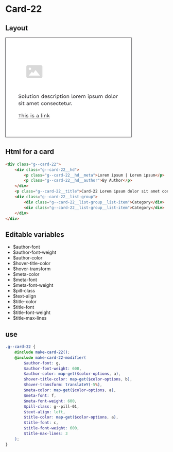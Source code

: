 # Card-22

## Layout

![alt text][card-22]

[card-22]: /src/img/global-components/card/card-22.png

## Html for a card

```html
<div class="g--card-22">
    <div class="g--card-22__hd">
        <p class="g--card-22__hd__meta">Lorem ipsum | Lorem ipsum</p>
        <p class="g--card-22__hd__author">By Author</p>
    </div>
    <p class="g--card-22__title">Card-22 Lorem ipsum dolor sit amet consectetur. Sed pulvinar odio velit fermentum etiam consectetur pretium fringilla metus.</p>
    <div class="g--card-22__list-group">
        <div class="g--card-22__list-group__list-item">Category</div>
        <div class="g--card-22__list-group__list-item">Category</div>
    </div>
</div>
```

## Editable variables

-   $author-font
-   $author-font-weight
-   $author-color
-   $hover-title-color
-   $hover-transform
-   $meta-color
-   $meta-font
-   $meta-font-weight
-   $pill-class
-   $text-align
-   $title-color
-   $title-font
-   $title-font-weight
-   $title-max-lines

## use

```scss
.g--card-22 {
    @include make-card-22();
    @include make-card-22-modifier(
        $author-font: g,
        $author-font-weight: 600,
        $author-color: map-get($color-options, a),
        $hover-title-color: map-get($color-options, b),
        $hover-transform: translateY(-5%),
        $meta-color: map-get($color-options, a),
        $meta-font: f,
        $meta-font-weight: 600,
        $pill-class: g--pill-01,
        $text-align: left,
        $title-color: map-get($color-options, a),
        $title-font: c,
        $title-font-weight: 600,
        $title-max-lines: 3
    );
}
```
